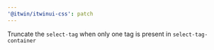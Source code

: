 ```yaml
---
'@itwin/itwinui-css': patch
---
```


Truncate the `select-tag` when only one tag is present in `select-tag-container`
